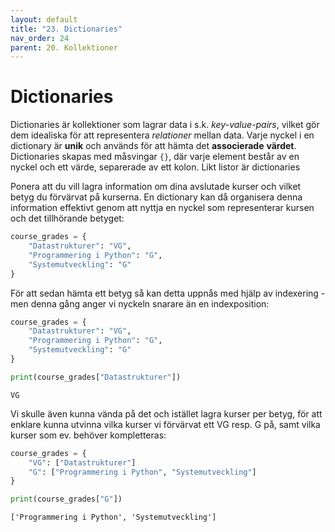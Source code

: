 ```yaml
---
layout: default
title: "23. Dictionaries"
nav_order: 24
parent: 20. Kollektioner
---
```


# Dictionaries
Dictionaries är kollektioner som lagrar data i s.k. _key-value-pairs_, vilket gör dem idealiska för att representera _relationer_ mellan data. Varje nyckel i en dictionary är **unik** och används för att hämta det **associerade** **värdet**. Dictionaries skapas med måsvingar `{}`, där varje element består av en nyckel och ett värde, separerade av ett kolon. Likt listor är dictionaries 

Ponera att du vill lagra information om dina avslutade kurser och vilket betyg du förvärvat på kurserna. En dictionary kan då organisera denna information effektivt genom att nyttja en nyckel som representerar kursen och det tillhörande betyget:
```python
course_grades = {
    "Datastrukturer": "VG",
    "Programmering i Python": "G",
    "Systemutveckling": "G"
}
```

För att sedan hämta ett betyg så kan detta uppnås med hjälp av indexering - men denna gång anger vi nyckeln snarare än en indexposition:
```python
course_grades = {
    "Datastrukturer": "VG",
    "Programmering i Python": "G",
    "Systemutveckling": "G"
}

print(course_grades["Datastrukturer"])
```
<div class="code-example" markdown="1">
<pre><code>VG</code></pre>
</div>

Vi skulle även kunna vända på det och istället lagra kurser per betyg, för att enklare kunna utvinna vilka kurser vi förvärvat ett VG resp. G på, samt vilka kurser som ev. behöver kompletteras:
```python
course_grades = {
    "VG": ["Datastrukturer"]
    "G": ["Programmering i Python", "Systemutveckling"]
}

print(course_grades["G"])
```
<div class="code-example" markdown="1">
<pre><code>['Programmering i Python', 'Systemutveckling']</code></pre>
</div>